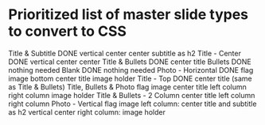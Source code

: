 # Prioritized list of master slide types to convert to CSS

Title & Subtitle
	DONE
	vertical center
	center
	subtitle as h2
Title - Center
	DONE
	vertical center
	center
Title & Bullets
	DONE
	center title
Bullets
	DONE
	nothing needed
Blank
	DONE
	nothing needed
Photo - Horizontal
	DONE
	flag image
	bottom center title
	image holder
Title - Top
	DONE
	center title (same as Title & Bullets)
Title, Bullets & Photo
	flag image
	center title
	left column
	right column image holder
Title & Bullets - 2 Column
	center title
	left column
	right column
Photo - Vertical
	flag image
	left column:
		center title and subtitle as h2
		vertical center
	right column:
		image holder
